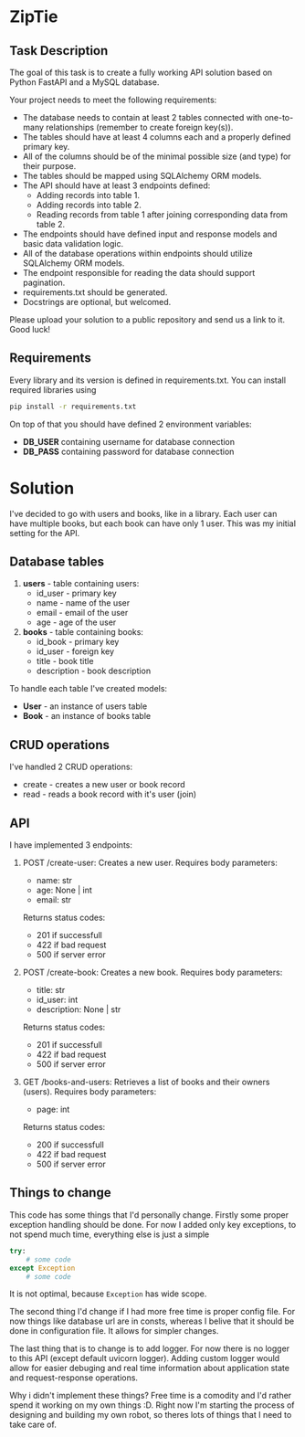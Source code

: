 # ZipTie

## Task Description
The goal of this task is to create a fully working API solution based on Python FastAPI and a
MySQL database.

Your project needs to meet the following requirements:
- The database needs to contain at least 2 tables connected with one-to-many
relationships (remember to create foreign key(s)).
- The tables should have at least 4 columns each and a properly defined primary key.
- All of the columns should be of the minimal possible size (and type) for their purpose.
- The tables should be mapped using SQLAlchemy ORM models.
- The API should have at least 3 endpoints defined:
    - Adding records into table 1.
    - Adding records into table 2.
    - Reading records from table 1 after joining corresponding data from table 2.
- The endpoints should have defined input and response models and basic data validation
logic.
- All of the database operations within endpoints should utilize SQLAlchemy ORM models.
- The endpoint responsible for reading the data should support pagination.
- requirements.txt should be generated.
- Docstrings are optional, but welcomed.

Please upload your solution to a public repository and send us a link to it.
Good luck!

## Requirements
Every library and its version is defined in requirements.txt. You can install required libraries using
```bash
pip install -r requirements.txt
```

On top of that you should have defined 2 environment variables:
- **DB_USER** containing username for database connection
- **DB_PASS** containing password for database connection

# Solution
I've decided to go with users and books, like in a library. Each user can have multiple books, but each book can have only 1 user. This was my initial setting for the API.

## Database tables
1. **users** - table containing users:
    - id_user - primary key
    - name - name of the user
    - email - email of the user
    - age - age of the user
2. **books** - table containing books:
    - id_book - primary key
    - id_user - foreign key
    - title - book title
    - description - book description

To handle each table I've created models:
- **User** - an instance of users table
- **Book** - an instance of books table

## CRUD operations
I've handled 2 CRUD operations:
- create - creates a new user or book record
- read - reads a book record with it's user (join)

## API
I have implemented 3 endpoints:
1. POST /create-user: Creates a new user. Requires body parameters:
    - name: str
    - age: None | int
    - email: str
    
    Returns status codes:
    - 201 if successfull
    - 422 if bad request
    - 500 if server error
2. POST /create-book: Creates a new book. Requires body parameters:
    - title: str
    - id_user: int
    - description: None | str

    Returns status codes:
    - 201 if successfull
    - 422 if bad request
    - 500 if server error
3. GET /books-and-users: Retrieves a list of books and their owners (users). Requires body parameters:
    - page: int

    Returns status codes:
    - 200 if successfull
    - 422 if bad request
    - 500 if server error


## Things to change
This code has some things that I'd personally change. Firstly some proper exception handling should be done. For now I added only key exceptions, to not spend much time, everything else is just a simple
```python
try:
    # some code
except Exception
    # some code
```

It is not optimal, because ```Exception``` has wide scope. 

The second thing I'd change if I had more free time is proper config file. For now things like database url are in consts, whereas I belive that it should be done in configuration file. It allows for simpler changes.

The last thing that is to change is to add logger. For now there is no logger to this API (except default uvicorn logger). Adding custom logger would allow for easier debuging and real time information about application state and request-response operations.

Why i didn't implement these things? Free time is a comodity and I'd rather spend it working on my own things :D. Right now I'm starting the process of designing and building my own robot, so theres lots of things that I need to take care of. 